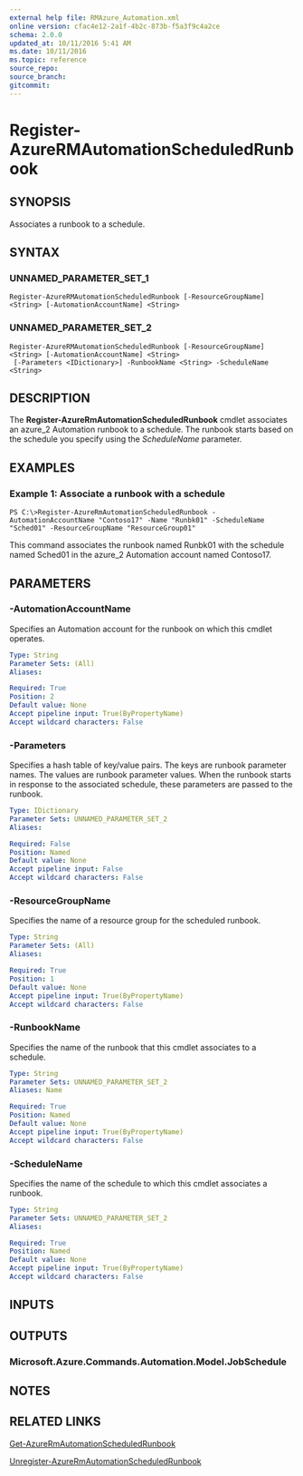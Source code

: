 ```yaml
---
external help file: RMAzure_Automation.xml
online version: cfac4e12-2a1f-4b2c-873b-f5a3f9c4a2ce
schema: 2.0.0
updated_at: 10/11/2016 5:41 AM
ms.date: 10/11/2016
ms.topic: reference
source_repo: 
source_branch: 
gitcommit: 
---
```


# Register-AzureRMAutomationScheduledRunbook
## SYNOPSIS
Associates a runbook to a schedule.

## SYNTAX

### UNNAMED_PARAMETER_SET_1
```
Register-AzureRMAutomationScheduledRunbook [-ResourceGroupName] <String> [-AutomationAccountName] <String>
```

### UNNAMED_PARAMETER_SET_2
```
Register-AzureRMAutomationScheduledRunbook [-ResourceGroupName] <String> [-AutomationAccountName] <String>
 [-Parameters <IDictionary>] -RunbookName <String> -ScheduleName <String>
```

## DESCRIPTION
The **Register-AzureRmAutomationScheduledRunbook** cmdlet associates an azure_2 Automation runbook to a schedule.
The runbook starts based on the schedule you specify using the *ScheduleName* parameter.

## EXAMPLES

### Example 1: Associate a runbook with a schedule
```
PS C:\>Register-AzureRmAutomationScheduledRunbook -AutomationAccountName "Contoso17" -Name "Runbk01" -ScheduleName "Sched01" -ResourceGroupName "ResourceGroup01"
```

This command associates the runbook named Runbk01 with the schedule named Sched01 in the azure_2 Automation account named Contoso17.

## PARAMETERS

### -AutomationAccountName
Specifies an Automation account for the runbook on which this cmdlet operates.

```yaml
Type: String
Parameter Sets: (All)
Aliases: 

Required: True
Position: 2
Default value: None
Accept pipeline input: True(ByPropertyName)
Accept wildcard characters: False
```

### -Parameters
Specifies a hash table of key/value pairs.
The keys are runbook parameter names.
The values are runbook parameter values.
When the runbook starts in response to the associated schedule, these parameters are passed to the runbook.

```yaml
Type: IDictionary
Parameter Sets: UNNAMED_PARAMETER_SET_2
Aliases: 

Required: False
Position: Named
Default value: None
Accept pipeline input: False
Accept wildcard characters: False
```

### -ResourceGroupName
Specifies the name of a resource group for the scheduled runbook.

```yaml
Type: String
Parameter Sets: (All)
Aliases: 

Required: True
Position: 1
Default value: None
Accept pipeline input: True(ByPropertyName)
Accept wildcard characters: False
```

### -RunbookName
Specifies the name of the runbook that this cmdlet associates to a schedule.

```yaml
Type: String
Parameter Sets: UNNAMED_PARAMETER_SET_2
Aliases: Name

Required: True
Position: Named
Default value: None
Accept pipeline input: True(ByPropertyName)
Accept wildcard characters: False
```

### -ScheduleName
Specifies the name of the schedule to which this cmdlet associates a runbook.

```yaml
Type: String
Parameter Sets: UNNAMED_PARAMETER_SET_2
Aliases: 

Required: True
Position: Named
Default value: None
Accept pipeline input: True(ByPropertyName)
Accept wildcard characters: False
```

## INPUTS

## OUTPUTS

### Microsoft.Azure.Commands.Automation.Model.JobSchedule

## NOTES

## RELATED LINKS

[Get-AzureRmAutomationScheduledRunbook](cfac4e12-2a1f-4b2c-873b-f5a3f9c4a2ce)

[Unregister-AzureRmAutomationScheduledRunbook](a56fc467-f64d-4453-9b55-cdd5cad1aa98)


